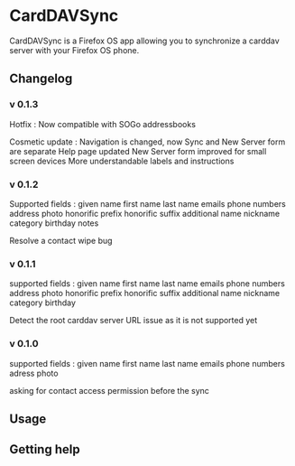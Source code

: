 # CardDAVSync

CardDAVSync is a Firefox OS app allowing you to synchronize a carddav server with your Firefox OS phone.

## Changelog

### v 0.1.3

Hotfix : Now compatible with SOGo addressbooks

Cosmetic update :
  Navigation is changed, now Sync and New Server form are separate
  Help page updated
  New Server form improved for small screen devices
  More understandable labels and instructions

### v 0.1.2

Supported fields :
  given name
  first name
  last name
  emails
  phone numbers
  address
  photo
  honorific prefix
  honorific suffix
  additional name
  nickname
  category
  birthday
  notes 
  
Resolve a contact wipe bug
  
### v 0.1.1

supported fields : 
  given name
  first name
  last name
  emails
  phone numbers
  address
  photo
  honorific prefix
  honorific suffix
  additional name
  nickname
  category
  birthday
  
Detect the root carddav server URL issue as it is not supported yet

### v 0.1.0

supported fields : 
  given name
  first name
  last name
  emails
  phone numbers
  adress
  photo
  
asking for contact access permission before the sync

## Usage

## Getting help
